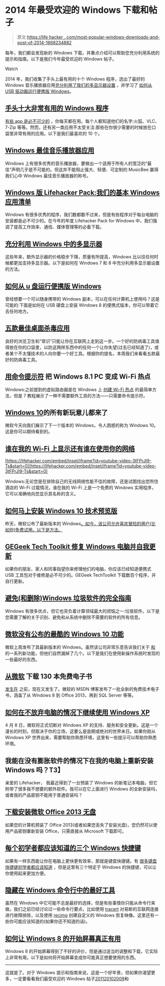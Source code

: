 # 2014 年最受欢迎的 Windows 下载和帖子

> 原文:[https://life hacker . com/most-popular-windows-downloads-and-post-of-2014-1668234882](https://lifehacker.com/most-popular-windows-downloads-and-posts-of-2014-1668234882)

每年，我们都会发现新的 Windows 下载，并重点介绍可以帮助您充分利用系统的提示和指南。以下是我们今年最受欢迎的 Windows 帖子。

Watch

2014 年，我们收集了手头上最有用的十个 Windows 程序，选出了最好的 Windows 音乐播放器应用[充分利用了我们的多显示器设置](http://lifehacker.com/make-the-most-of-your-multiple-monitors-in-windows-5526025) ，并学习了 [如何从 USB 驱动器运行便携版 Windows](http://lifehacker.com/how-to-run-a-portable-version-of-windows-from-a-usb-dri-1565509124)。

## [手头十大非常有用的 Windows 程序](http://lifehacker.com/top-10-incredibly-useful-windows-programs-to-have-on-ha-1584009886)

[有些 app 是必不可少的](https://lifehacker.com/lifehacker-pack-for-windows-our-list-of-the-essential-787533613) ，你每天都在用。每个人都知道他们的名字:火狐、VLC、7-Zip 等等。然而，还有另一类应用不太受关注:那些在你很少需要的时候放在口袋里非常有用的应用。以下是我们最喜欢的 10 个。

## [Windows 最佳音乐播放器应用](http://lifehacker.com/the-best-music-player-application-for-windows-5804911)

Windows 上有很多优秀的音乐播放器，要做出一个适用于所有人的宽泛的“最佳”声明几乎是不可能的。但这并不能阻止强大、轻便、可定制的 MusicBee 赢得我们心中 Windows 最佳音乐播放器的称号。

## [Windows 版 Lifehacker Pack:我们的基本 Windows 应用清单](http://lifehacker.com/lifehacker-pack-for-windows-our-list-of-the-best-windo-787533613)

Windows 有很多优秀的程序，我们数都数不过来，但是有些程序对于每台电脑的安装都是必不可少的。在今年的年度 Lifehacker Pack for Windows 中，我们强调了提高工作效率、通信、媒体管理等的必备下载。

## [充分利用 Windows 中的多显示器](http://lifehacker.com/make-the-most-of-your-multiple-monitors-in-windows-5526025)

这些年来，额外显示器的价格稳步下降，质量有所提高，Windows 比以往任何时候都更加支持多显示器。以下是如何在 Windows 7 和 8 中充分利用多显示器设置的方法。

## [如何从 u 盘运行便携版 Windows](http://lifehacker.com/how-to-run-a-portable-version-of-windows-from-a-usb-dri-1565509124)

曾经想要一个可以随身携带的 Windows 副本，可以在任何计算机上使用吗？这是可能的:下面是如何在 USB 硬盘上安装 Windows 8 的便携式版本，你可以带着它去任何地方。

## [五款最佳桌面杀毒应用](http://lifehacker.com/five-best-desktop-antivirus-applications-1607557993)

良好的浏览卫生和“常识”只能让你在互联网上走到这一步。一个好的防病毒工具值得放在你的口袋里，以防这两样东西中的任何一个让你失望(过去已经知道了)，或者某个不太懂技术的人向你要一个好工具。根据你的提名，本周我们来看看五款最好的防病毒工具。

## [用命令提示符](http://lifehacker.com/turn-a-windows-8-1-pc-into-a-wi-fi-hotspot-with-the-com-1593327340) 把 Windows 8.1 PC 变成 Wi-Fi 热点

Windows:之前提到的虚拟路由器是在 Windows 上 [创建 Wi-Fi 热点](https://lifehacker.com/virtual-router-plus-turns-your-windows-8-pc-into-a-wi-f-5983161) 的最简单方法，但是 7 教程展示了一种不需要额外工具的方法——只需要命令提示符。

## [Windows 10](http://lifehacker.com/all-the-new-stuff-in-windows-10-1640838152)的所有新玩意儿都来了

微软今天向我们展示了下一个版本的 Windows，令人困惑的称为 Windows 10。这是你可以期待看到的。

## [谁在我的 Wi-Fi 上显示还有谁在使用你的网络](http://lifehacker.com/who-is-on-my-wi-fi-shows-you-who-else-is-using-your-net-1504773036)

 [https://lifehacker.com/embed/inset/iframe?id=youtube-video-3tFPrJI9-Ts&start=0](https://lifehacker.com/embed/inset/iframe?id=youtube-video-3tFPrJI9-Ts&start=0) 

Windows:无论您是在排除自己的无线网络性能不佳的故障，还是试图找出您所住酒店的 Wi-Fi 过载情况，谁在我的 Wi-Fi 上是一个免费的 Windows 实用程序，它可以准确地向您显示其名称的含义。

## [如何马上安装 Windows 10 技术预览版](http://lifehacker.com/windows-10-technical-preview-now-available-for-download-1641212531)

昨天，微软公布了最新版本的 Windows[。如今，该公司允许喜欢冒险的用户(比如你)免费试用。以下是方法。](http://lifehacker.com/all-the-new-stuff-in-windows-10-1640838152)

## [GEGeek Tech Toolkit 修复 Windows 电脑并自我更新](http://lifehacker.com/gegeek-tech-toolkit-fixes-windows-computers-and-updates-1636834580)

如果你的朋友、家人和同事指望你来修理他们的电脑，你应该已经知道便携式 USB 工具包对于维修是必不可少的。GEGeek TechToolkit 下载数百个程序，并自行更新。

## [避免(和删除)Windows 垃圾软件的完全指南](http://lifehacker.com/the-complete-guide-to-avoiding-and-removing-windows-c-1630577558)

Windows 有很多优点，但它也背负着计算领域最大的烦恼之一:垃圾软件。以下是您需要了解的关于识别、避免和从系统中删除不需要的软件的所有信息。

## [微软没有公布的最酷的 Windows 10 功能](http://lifehacker.com/the-coolest-windows-10-features-microsoft-didnt-announc-1642802880)

微软上周发布了其最新版本的 Windows。虽然该公司非常乐意告诉我们关于 [和](http://lifehacker.com/all-the-new-stuff-in-windows-10-1640838152) 的一系列新功能，但他们自然漏掉了几个。以下是我们在使用新操作系统时发现的一些最好的东西。

## [从微软](http://lifehacker.com/download-a-treasure-trove-of-130-free-ebooks-from-micro-1601394722) 下载 130 本免费电子书

[发生在](https://lifehacker.com/grab-over-80-free-ebooks-from-microsoft-and-learn-somet-5930800) 之前，现在又发生了。微软的 MSDN 博客发布了一批全新的免费技术电子书，涵盖了从 Windows 8 到 Office 2013，再到 SQL Server 等等。

## [如何在不放弃电脑的情况下继续使用 Windows XP](http://lifehacker.com/how-to-move-on-after-windows-xp-without-giving-up-your-1556573928)

4 月 8 日，微软将正式切断对 Windows XP 的支持、服务和安全更新。这是一个漫长的时刻，但取决于你的立场，这要么是逾期或绝对的世界末日。如果你刚从 Windows XP 世界出来，需要帮助你熟悉环境，这里有一些提示可以帮助你熟悉环境。

## 我能在没有膨胀软件的情况下在我的电脑上重新安装 Windows 吗？T3】

亲爱的 Lifehacker，
我最近得到了一台预装了 Windows 的新笔记本电脑，但它附带了很多我不想要的额外软件。我可以在它上面进行 Windows 的全新安装吗，或者我的产品密钥不能用于普通安装吗？

## [下载安装微软 Office 2013 无盘](http://lifehacker.com/download-and-install-microsoft-office-2013-without-the-1565743827)

如果您的计算机预装了 Office 2013(或者如果您丢失了安装光盘)，您仍然可以使用产品密钥重新安装 Office，只需直接从 Microsoft 下载即可。

## [每个初学者都应该知道的三个 Windows 快捷键](http://lifehacker.com/three-windows-shortcuts-every-beginner-should-know-1545115910)

如果有一样东西能让你在电脑上更快更有效率，那就是键盘快捷键。有 [很多键盘快捷键初学者都应该知道](https://lifehacker.com/six-keyboard-shortcuts-every-computer-user-should-know-5836288) ，但是这里有三个特定于 Windows 的快捷键，可以让你使用起来更加方便。

## [隐藏在 Windows 命令行中的最好工具](http://lifehacker.com/the-best-tools-hidden-in-windows-command-line-1553193077)

虽然在 Windows 中它可能不总是最好的选择，但是有些事情你只能从命令行来做。我们之前已经讨论过一些命令行要点，比如使用 [tracert](https://lifehacker.com/how-to-troubleshoot-a-flaky-internet-connection-5319976) 对易断的互联网连接进行故障排除，以及使用 [recimg](http://lifehacker.com/how-to-create-custom-windows-8-install-and-refresh-disc-1433371693) 创建自定义的 Windows 恢复映像。这里还有一些你可能应该知道的(如果你还不知道的话)。

## [如何让 Windows 8 的开始屏幕真正有用](http://lifehacker.com/how-to-make-windows-8s-start-screen-actually-useful-1593655320)

Windows 8 的开始屏幕得到了不好的评价，但是通过适当的调整和下载，它实际上非常有用。以下是如何将开始屏幕变成你可能真正想要使用的东西。

* * *

这就是了。对于 Windows 提示和指南来说，这是一个好年景，但如果你渴望更多，一定要看看我们最受欢迎的 Windows 帖子[2011](http://lifehacker.com/most-popular-windows-downloads-and-posts-of-2011-5867878)[2010](http://lifehacker.com/most-popular-free-windows-downloads-of-2010-5713569)[2009](http://lifehacker.com/most-popular-free-windows-downloads-of-2009-5426007)和